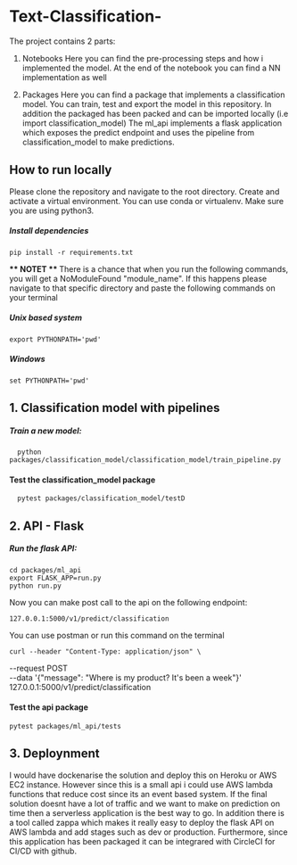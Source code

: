 # Text-Classification-

The project contains 2 parts:
1. Notebooks
Here you can find the pre-processing steps and how i implemented the model. At the end of the notebook you can find a NN implementation as well

2. Packages
Here you can find a package that implements a classification model. You can train, test and export the model in this repository. In addition the packaged has been packed and can be imported locally (i.e import classification_model)
The ml_api implements a flask application which exposes the predict endpoint and uses the pipeline from classification_model to make predictions.


## How to run locally

Please clone the repository and navigate to the root directory.
Create and activate a virtual environment. You can use conda or virtualenv. Make sure you are using python3.

##### Install dependencies

    pip install -r requirements.txt
    

 <b> ** NOTET ** </b>
 There is a chance that when you run the following commands, you will get a NoModuleFound "module_name". If this happens please navigate to that specific directory and paste the following commands on your terminal

##### Unix based system
    export PYTHONPATH='pwd'

##### Windows
    set PYTHONPATH='pwd'   

## 1. Classification model with pipelines

##### Train a new model:
  
      python packages/classification_model/classification_model/train_pipeline.py

#### Test the classification_model package
  
      pytest packages/classification_model/testD


## 2. API - Flask


##### Run the flask API:

    cd packages/ml_api
    export FLASK_APP=run.py
    python run.py


Now you can make post call to the api on the following endpoint:

    127.0.0.1:5000/v1/predict/classification

You can use postman or run this command on the terminal


    curl --header "Content-Type: application/json" \
  --request POST \
  --data '{"message": "Where is my product? It's been a week"}' \
  127.0.0.1:5000/v1/predict/classification


#### Test the api package

    pytest packages/ml_api/tests




## 3. Deploynment
I would have dockenarise the solution and deploy this on Heroku or AWS EC2 instance. However since this is a small api i could use AWS lambda functions that reduce cost since its an event based system. If the final solution doesnt have a lot of traffic and we want to make on prediction on time then a serverless application is the best way to go. In addition there is a tool called zappa which makes it really easy to deploy the flask API on AWS lambda and add stages such as dev or production.
Furthermore, since this application has been packaged it can be integrared with CircleCI for CI/CD with github.








